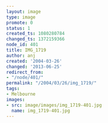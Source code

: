 ```yaml
---
layout: image
type: image
promote: 0
status: 1
created_ts: 1080280784
changed_ts: 1372159366
node_id: 401
title: IMG_1719
author: anj
created: '2004-03-26'
changed: '2013-06-25'
redirect_from:
- "/node/401/"
permalink: "/2004/03/26/img_1719/"
tags:
- Melbourne
images:
- src: image/images/img_1719-401.jpg
  name: img_1719-401.jpg
---
```


